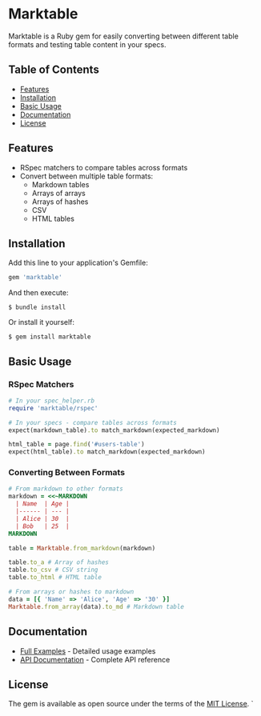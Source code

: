 # Marktable

Marktable is a Ruby gem for easily converting between different table formats and testing table content in your specs.

## Table of Contents

- [Features](#features)
- [Installation](#installation)
- [Basic Usage](#basic-usage)
- [Documentation](#documentation)
- [License](#license)

## Features

* RSpec matchers to compare tables across formats
* Convert between multiple table formats:
  - Markdown tables
  - Arrays of arrays
  - Arrays of hashes
  - CSV
  - HTML tables

## Installation

Add this line to your application's Gemfile:

```ruby
gem 'marktable'
```

And then execute:

```
$ bundle install
```

Or install it yourself:

```
$ gem install marktable
```

## Basic Usage

### RSpec Matchers

```ruby
# In your spec_helper.rb
require 'marktable/rspec'

# In your specs - compare tables across formats
expect(markdown_table).to match_markdown(expected_markdown)

html_table = page.find('#users-table')
expect(html_table).to match_markdown(expected_markdown)
```

### Converting Between Formats

```ruby
# From markdown to other formats
markdown = <<~MARKDOWN
  | Name  | Age |
  |------ | --- |
  | Alice | 30  |
  | Bob   | 25  |
MARKDOWN

table = Marktable.from_markdown(markdown)

table.to_a # Array of hashes
table.to_csv # CSV string
table.to_html # HTML table

# From arrays or hashes to markdown
data = [{ 'Name' => 'Alice', 'Age' => '30' }]
Marktable.from_array(data).to_md # Markdown table
```

## Documentation

* [Full Examples](docs/examples.md) - Detailed usage examples
* [API Documentation](docs/api_documentation.md) - Complete API reference

## License

The gem is available as open source under the terms of the [MIT License](https://opensource.org/licenses/MIT).
`
